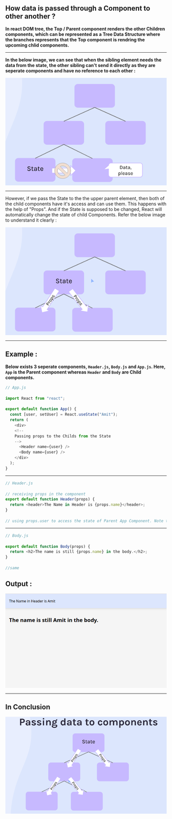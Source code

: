 ## How data is passed through a Component to other another ?

**In react DOM tree, the Top / Parent component renders the other Children components, which can be represented as a Tree Data Structure where the branches represents that the Top component is rendring the upcoming chlid components.**

---

**In the below image, we can see that when the sibling element needs the data from the state, the other sibling can't send it directly as they are seperate components and have no reference to each other :**

<img src="../Assets/img-1.png" alt="img-1">

---

However, if we pass the State to the the upper parent element, then both of the child components have it's access and can use them. This happens with the help of "Props". And if the State is supposed to be changed, React will automatically change the state of child Components. Refer the below image to understand it clearly :

<img src="../Assets/img-2.png" alt="img-2">

---

## Example :

**Below exists 3 seperate components, `Header.js`, `Body.js` and `App.js`. Here, `App` is the Parent component whereas `Header` and `Body` are Child components.**

```js
// App.js

import React from "react";

export default function App() {
  const [user, setUser] = React.useState("Amit");
  return (
    <div>
    <!--
    Passing props to the Childs from the State
    -->
      <Header name={user} />
      <Body name={user} />
    </div>
  );
}
```

---

```js
// Header.js

// receiving props in the component
export default function Header(props) {
  return <header>The Name in Header is {props.name}</header>;
}

// using props.user to access the state of Parent App Component. Note that we've used ".name" method for the props because the prop passed to the rendered component in App is "name".
```

---

```js
// Body.js

export default function Body(props) {
  return <h2>The name is still {props.name} in the body.</h2>;
}

//same
```

## Output :

<img src="../Assets/img-3.png" alt="img-3">

---

## In Conclusion

<img src="../Assets/img-4.png" alt="conclusion">
